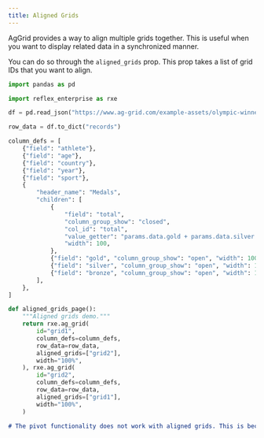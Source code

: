 ```yaml
---
title: Aligned Grids
---
```


AgGrid provides a way to align multiple grids together. This is useful when you want to display related data in a synchronized manner.

You can do so through the `aligned_grids` prop. This prop takes a list of grid IDs that you want to align. 

```python demo exec toggle
import pandas as pd

import reflex_enterprise as rxe

df = pd.read_json("https://www.ag-grid.com/example-assets/olympic-winners.json")

row_data = df.to_dict("records")

column_defs = [
    {"field": "athlete"},
    {"field": "age"},
    {"field": "country"},
    {"field": "year"},
    {"field": "sport"},
    {
        "header_name": "Medals",
        "children": [
            {
                "field": "total",
                "column_group_show": "closed",
                "col_id": "total",
                "value_getter": "params.data.gold + params.data.silver + params.data.bronze",
                "width": 100,
            },
            {"field": "gold", "column_group_show": "open", "width": 100},
            {"field": "silver", "column_group_show": "open", "width": 100},
            {"field": "bronze", "column_group_show": "open", "width": 100},
        ],
    },
]

def aligned_grids_page():
    """Aligned grids demo."""
    return rxe.ag_grid(
        id="grid1",
        column_defs=column_defs,
        row_data=row_data,
        aligned_grids=["grid2"],
        width="100%",
    ), rxe.ag_grid(
        id="grid2",
        column_defs=column_defs,
        row_data=row_data,
        aligned_grids=["grid1"],
        width="100%",
    )

```

```md alert warning
# The pivot functionality does not work with aligned grids. This is because pivoting data changes the columns, which would make the aligned grids incompatible, as they are no longer sharing the same set of columns.
```